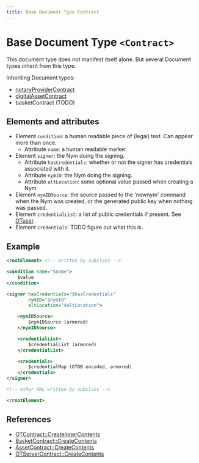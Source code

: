 ```yaml
---
title: Base Document Type Contract
---
```


# Base Document Type `<Contract>`

This document type does not manifest itself alone. But several Document types
inherit from this type.

Inheriting Document types:
* [notaryProviderContract](notaryProviderContract.md)
* [digitalAssetContract](digitalAssetContract.md)
* basketContract (TODO)

## Elements and attributes
* Element `condition`: a human readable piece of (legal) text. Can appear more
  than once.
  * Attribute `name`: a human readable marker.
* Element `signer`: the Nym doing the signing.
  * Attribute `hasCredentials`: whether or not the signer has credentials
    associated with it.
  * Attribute `nymID`: the Nym doing the signing.
  * Attribute `altLocation`: some optional value passed when creating a Nym.
* Element `nymIDSource`: the source passed to the 'newnym' command when the Nym
  was created, or the generated public key when nothing was passed.
* Element `credentialList`: a list of public credentials if present. See
  [OTuser](OTuser.md).
* Element `credentials`: TODO figure out what this is.

## Example

```xml
<rootElement> <!-- written by subclass -->

<condition name="$name">
    $value
</condition>

<signer hasCredentials="$hasCredentials"
        nymID="$nymId"
        altLocation="$altLocation">

    <nymIDSource>
        $nymIDSource (armored)
    </nymIDSource>

    <credentialList>
        $credentialList (armored)
    </credentialList>

    <credentials>
        $credentialMap (OTDB encoded, armored)
    </credentials>
</signer>

<!-- other XML written by subclass -->

</rootElement>
```

## References
* [OTContract::CreateInnerContents](https://github.com/Open-Transactions/opentxs/blob/7cf2be697c5dc4e06cd95d77787373c9285ecce3/src/core/OTContract.cpp#L2158)
* [BasketContract::CreateContents](https://github.com/Open-Transactions/opentxs/blob/7cf2be697c5dc4e06cd95d77787373c9285ecce3/src/basket/BasketContract.cpp#L175)
* [AssetContract::CreateContents](https://github.com/Open-Transactions/opentxs/blob/7cf2be697c5dc4e06cd95d77787373c9285ecce3/src/core/AssetContract.cpp#L776)
* [OTServerContract::CreateContents](https://github.com/Open-Transactions/opentxs/blob/7cf2be697c5dc4e06cd95d77787373c9285ecce3/src/core/OTServerContract.cpp#L204)
